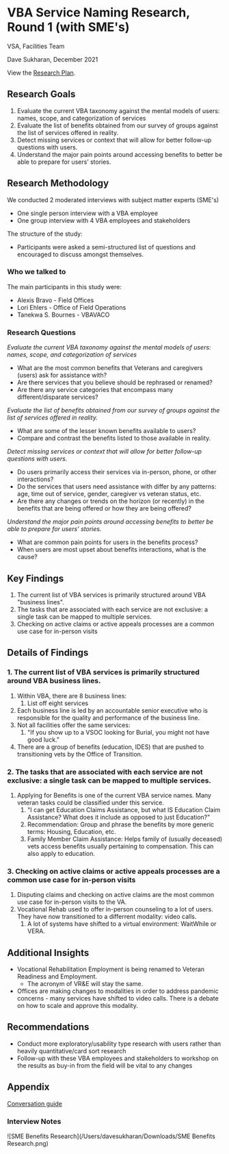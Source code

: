 # VBA Service Naming Research, Round 1 (with SME's) 

VSA, Facilities Team<br>

Dave Sukharan, December 2021

View the [Research Plan](https://github.com/department-of-veterans-affairs/va.gov-team/blob/master/products/facilities/facility-locator/research/user-research/benefits-taxonomy-research-SME/research-plan-benefits-taxonomy-SME-interviews.md).

## Research Goals 

1. Evaluate the current VBA taxonomy against the mental models of users: names, scope, and categorization of services
2. Evaluate the list of benefits obtained from our survey of groups against the list of services offered in reality.
3. Detect missing services or context that will allow for better follow-up questions with users.
4. Understand the major pain points around accessing benefits to better be able to prepare for users’ stories.

## Research Methodology 

We conducted 2 moderated interviews with subject matter experts (SME's)

- One single person interview with a VBA employee
- One group interview with 4 VBA employees and stakeholders

The structure of the study:

- Participants were asked a semi-structured list of questions and encouraged to discuss amongst themselves.

### Who we talked to

The main participants in this study were:

- Alexis Bravo - Field Offices
- Lori Ehlers - Office of Field Operations
- Tanekwa S. Bournes - VBAVACO

### Research Questions

*Evaluate the current VBA taxonomy against the mental models of users: names, scope, and categorization of services*

- What are the most common benefits that Veterans and caregivers (users) ask for assistance with?
- Are there services that you believe should be rephrased or renamed?
- Are there any service categories that encompass many different/disparate services?

*Evaluate the list of benefits obtained from our survey of groups against the list of services offered in reality.*

- What are some of the lesser known benefits available to users?
- Compare and contrast the benefits listed to those available in reality.

*Detect missing services or context that will allow for better follow-up questions with users.*

- Do users primarily access their services via in-person, phone, or other interactions?
- Do the services that users need assistance with differ by any patterns: age, time out of service, gender, caregiver vs veteran status, etc.
- Are there any changes or trends on the horizon (or recently) in the benefits that are being offered or how they are being offered?

*Understand the major pain points around accessing benefits to better be able to prepare for users’ stories.*

- What are common pain points for users in the benefits process?
- When users are most upset about benefits interactions, what is the cause?



## Key Findings

1. The current list of VBA services is primarily structured around VBA "business lines".
2. The tasks that are associated with each service are not exclusive: a single task can be mapped to multiple services.
3. Checking on active claims or active appeals processes are a common use case for in-person visits


## Details of Findings

### 1. The current list of VBA services is primarily structured around VBA business lines.

1. Within VBA, there are 8 business lines:
   1. List off eight services
2. Each business line is led by an accountable senior executive who is responsible for the quality and performance of the business line.  
3. Not all facilities offer the same services:
   1. "If you show up to a VSOC looking for Burial, you might not have good luck."
4. There are a group of benefits (education, IDES) that are pushed to transitioning vets by the Office of Transition.

### 2. The tasks that are associated with each service are not exclusive: a single task can be mapped to multiple services.

1. Applying for Benefits is one of the current VBA service names. Many veteran tasks could be classified under this service.
   1. "I can get Education Claims Assistance, but what IS Education Claim Assistance? What does it include as opposed to just Education?"
   2. Recommendation: Group and phrase the benefits by more generic terms: Housing, Education, etc.
   3. Family Member Claim Assistance: Helps family of (usually deceased) vets access benefits usually pertaining to compensation. This can also apply to education.

### 3. Checking on active claims or active appeals processes are a common use case for in-person visits

1. Disputing claims and checking on active claims are the most common use case for in-person visits to the VA.	
2. Vocational Rehab used to offer in-person counseling to a lot of users. They have now transitioned to a differrent modality: video calls.
   1. A lot of systems have shifted to a virtual environment: WaitWhile or VERA.



## Additional Insights

* Vocational Rehabilitation Employment is being renamed to Veteran Readiness and Employment.
  * The acronym of VR&E will stay the same.
* Offices are making changes to modalities in order to address pandemic concerns - many services have shifted to video calls. There is a debate on how to scale and approve this modality.

## Recommendations

- Conduct more exploratory/usability type research with users rather than heavily quantitative/card sort research
- Follow-up with these VBA employees and stakeholders to workshop on the results as buy-in from the field will be vital to any changes


## Appendix

[Conversation guide](https://github.com/department-of-veterans-affairs/va.gov-team/blob/master/products/facilities/facility-locator/research/user-research/benefits-taxonomy-research-SME/benefits-taxonomy-SME-conversation-guide.md)

### Interview Notes

![SME Benefits Research](/Users/davesukharan/Downloads/SME Benefits Research.png)
